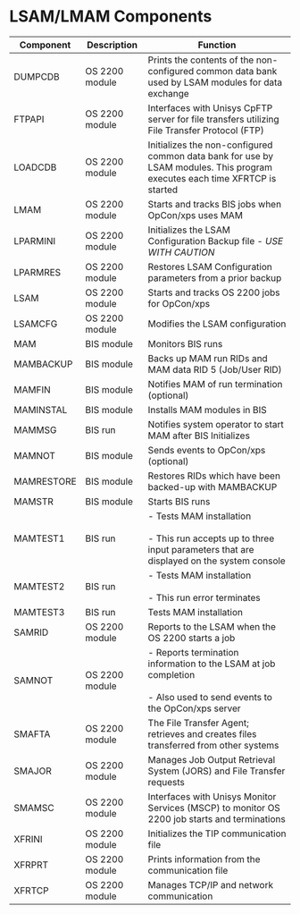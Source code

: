 # LSAM/LMAM Components

| Component | Description | Function |
| --------- | ----------- | -------- |
| DUMPCDB | OS 2200 module | Prints the contents of the non-configured common data bank used by LSAM modules for data exchange |
| FTPAPI | OS 2200 module | Interfaces with Unisys CpFTP server for file transfers utilizing File Transfer Protocol (FTP) |
| LOADCDB | OS 2200 module | Initializes the non-configured common data bank for use by LSAM modules. This program executes each time XFRTCP is started |
| LMAM | OS 2200 module	| Starts and tracks BIS jobs when OpCon/xps uses MAM |
| LPARMINI | OS 2200 module	| Initializes the LSAM Configuration Backup file - *USE WITH CAUTION* |
| LPARMRES | OS 2200 module	| Restores LSAM Configuration parameters from a prior backup |
| LSAM | OS 2200 module	| Starts and tracks OS 2200 jobs for OpCon/xps |
| LSAMCFG | OS 2200 module | Modifies the LSAM configuration |
| MAM | BIS module | Monitors BIS runs |
| MAMBACKUP | BIS module | Backs up MAM run RIDs and MAM data RID 5 (Job/User RID) |
| MAMFIN | BIS module | Notifies MAM of run termination (optional) | 
| MAMINSTAL | BIS module |Installs MAM modules in BIS |
| MAMMSG | BIS run | Notifies system operator to start MAM after BIS Initializes |
| MAMNOT | BIS module | Sends events to OpCon/xps (optional) |
| MAMRESTORE | BIS module | Restores RIDs which have been backed-up with MAMBACKUP | 
| MAMSTR | BIS module | Starts BIS runs | 
| MAMTEST1 | BIS run | - Tests MAM installation <br></br> - This run accepts up to three input parameters that are displayed on the system console |  
| MAMTEST2 | BIS run | - Tests MAM installation <br></br> - This run error terminates |
| MAMTEST3 | BIS run | Tests MAM installation |
| SAMRID | OS 2200 module | Reports to the LSAM when the OS 2200 starts a job |
| SAMNOT | OS 2200 module | - Reports termination information to the LSAM at job completion <br></br> - Also used to send events to the OpCon/xps server |
| SMAFTA | OS 2200 module | The File Transfer Agent; retrieves and creates files transferred from other systems |
| SMAJOR | OS 2200 module | Manages Job Output Retrieval System (JORS) and File Transfer requests |
| SMAMSC | OS 2200 module | Interfaces with Unisys Monitor Services (MSCP) to monitor OS 2200 job starts and terminations |
| XFRINI | OS 2200 module | Initializes the TIP communication file | 
| XFRPRT | OS 2200 module | Prints information from the communication file |
| XFRTCP | OS 2200 module | Manages TCP/IP and network communication |